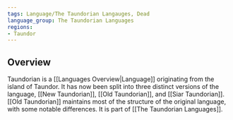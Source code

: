 ```yaml
---
tags: Language/The Taundorian Langauges, Dead
language_group: The Taundorian Languages
regions:
- Taundor
---
```

## Overview
Taundorian is a [[Languages Overview|Language]] originating from the island of Taundor. It has now been split into three distinct versions of the language, [[New Taundorian]], [[Old Taundorian]], and [[Siar Taundorian]]. [[Old Taundorian]] maintains most of the structure of the original language, with some notable differences. It is part of [[The Taundorian Languages]].